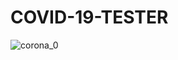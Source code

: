 # COVID-19-TESTER
![corona_0](https://github.com/Gingskywalker/COVID-19-TESTER/assets/151386054/322a2efa-6ad5-47e0-8eb2-a195c13825ba)
